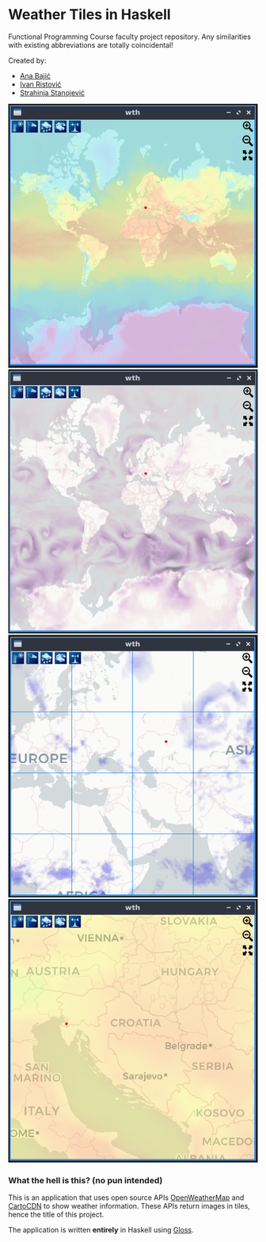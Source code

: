 # Weather Tiles in Haskell

Functional Programming Course faculty project repository. Any similarities with existing abbreviations are totally coincidental!

Created by:
- [Ana Bajić](https://github.com/ivan-ristovic/)
- [Ivan Ristović](https://github.com/Pljosan/)
- [Strahinja Stanojević](https://github.com/filozof50/)

![showoff1](images/showoff1.PNG)
![showoff2](images/showoff2.PNG)
![showoff3](images/showoff3.PNG)
![showoff4](images/showoff4.PNG)

### What the hell is this? (no pun intended)

This is an application that uses open source APIs [OpenWeatherMap](https://openweathermap.org/api/weathermaps) and [CartoCDN](https://github.com/CartoDB/basemap-styles) to show weather information. These APIs return images in tiles, hence the title of this project.

The application is written **entirely** in Haskell using [Gloss](http://hackage.haskell.org/package/gloss).

